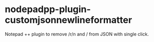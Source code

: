 # nodepadpp-plugin-customjsonnewlineformatter
Notepad ++ plugin to remove /r/n and / from JSON with single click.
